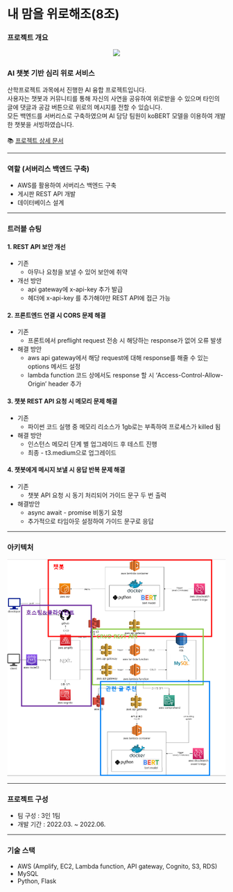# 내 맘을 위로해조(8조)
### 프로젝트 개요

<p align="center">
  <img src="/statics/main.png" height=400>
</p>

### AI 챗봇 기반 심리 위로 서비스
산학프로젝트 과목에서 진행한 AI 융합 프로젝트입니다.<br>
사용자는 챗봇과 커뮤니티를 통해 자신의 사연을 공유하여 위로받을 수 있으며 타인의 글에 댓글과 공감 버튼으로 위로의 메시지를 전할 수 있습니다.<br>
모든 백엔드를 서버리스로 구축하였으며 AI 담당 팀원이 koBERT 모델을 이용하여 개발한 챗봇을 서빙하였습니다.
<br><br>
📚 <a href="https://baegopa.notion.site/9891e0329bcf47b8a8b5201da58202cf?pvs=4">프로젝트 상세 문서</a>

---
### 역할 (서버리스 백엔드 구축)
- AWS를 활용하여 서버리스 백엔드 구축
- 게시판 REST API 개발
- 데이터베이스 설계

---
### 트러블 슈팅
#### 1. REST API 보안 개선
  - 기존
      - 아무나 요청을 보낼 수 있어 보안에 취약
  - 개선 방안
      - api gateway에 x-api-key 추가 발급
      - 헤더에 x-api-key 를 추가해야만 REST API에 접근 가능

#### 2. 프론트엔드 연결 시 CORS 문제 해결
  - 기존
      - 프론트에서 preflight request 전송 시 해당하는 response가 없어 오류 발생
  - 해결 방안
      - aws api gateway에서 해당 request에 대해 response를 해줄 수 있는 options 메서드 설정
      - lambda function 코드 상에서도 response 할 시 ‘Access-Control-Allow-Origin’ header 추가
        
#### 3. 챗봇 REST API 요청 시 메모리 문제 해결
  - 기존
      - 파이썬 코드 실행 중 메모리 리소스가 1gb로는 부족하여 프로세스가 killed 됨
  - 해결 방안
      - 인스턴스 메모리 단계 별 업그레이드 후 테스트 진행
      - 최종 - t3.medium으로 업그레이드

#### 4. 챗봇에게 메시지 보낼 시 응답 반복 문제 해결
  - 기존
      - 챗봇 API 요청 시 동기 처리되어 가이드 문구 두 번 출력
  - 해결방안
      - async await - promise 비동기 요청
      - 추가적으로 타임아웃 설정하여 가이드 문구로 응답
        
---
### 아키텍처
<p align="center">
  <img src="/statics/architecture.png" height=500>
</p>

---
### 프로젝트 구성
- 팀 구성 : 3인 1팀 <br>
- 개발 기간 : 2022.03. ~ 2022.06.
  
---
### 기술 스택
- AWS (Amplify, EC2, Lambda function, API gateway, Cognito, S3, RDS)
- MySQL
- Python, Flask

  

